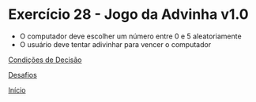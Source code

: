 # Exercício 28 - Jogo da Advinha v1.0

- O computador deve escolher um número entre 0 e 5 aleatoriamente
- O usuário deve tentar adivinhar para vencer o computador

[Condições de Decisão](https://github.com/NandesLima/python-codigos/tree/master/desafios/04.%20Condi%C3%A7%C3%B5es%20de%20decis%C3%A3o)

[Desafios](https://github.com/NandesLima/python-codigos/tree/master/desafios)

[Início](https://github.com/NandesLima/python-codigos)
